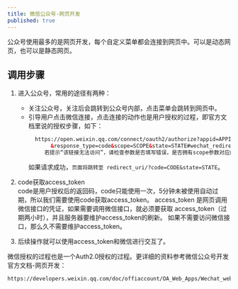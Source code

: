 ```yaml
---
title: 微信公众号-网页开发
published: true
---
```


公众号使用最多的是网页开发，每个自定义菜单都会连接到网页中。可以是动态网页，也可以是静态网页。
## 调用步骤
1. 进入公众号，常用的途径有两种：
    - 关注公众号，关注后会跳转到公众号内部，点击菜单会跳转到网页中。
    - 引导用户点击微信连接，点击连接的动作也是用户授权的过程，即官方文档里说的授权步骤，如下：
        ```html
          https://open.weixin.qq.com/connect/oauth2/authorize?appid=APPID&redirect_uri=REDIRECT_URI
               &response_type=code&scope=SCOPE&state=STATE#wechat_redirect 
             若提示“该链接无法访问”，请检查参数是否填写错误，是否拥有scope参数对应的授权作用域权限。
        ```
        如果请求成功，`页面将跳转至 redirect_uri/?code=CODE&state=STATE`。

2. code获取access_token   
code是用户授权后的返回码，code只能使用一次，5分钟未被使用自动过期，所以我们需要使用code获取access_token。  access_token
是网页调用微信接口的凭证，如果需要调用微信接口，就必须要获取 access_token（过期两小时），并且服务器要维护access_token的刷新。
如果不需要访问微信接口，那么久不需要维护access_token。

3. 后续操作就可以使用access_token和微信进行交互了。

微信授权的过程也是一个Auth2.0授权的过程。更详细的资料参考微信公众号开发官方文档-网页开发：
```html
https://developers.weixin.qq.com/doc/offiaccount/OA_Web_Apps/Wechat_webpage_authorization.html
```